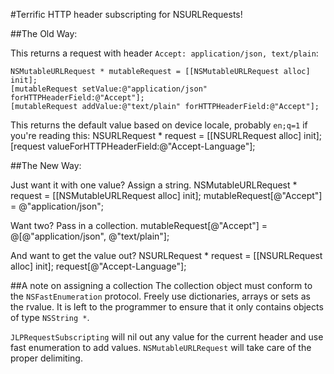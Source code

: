 #Terrific HTTP header subscripting for NSURLRequests!

##The Old Way:

This returns a request with header `Accept: application/json, text/plain`:

	NSMutableURLRequest * mutableRequest = [[NSMutableURLRequest alloc] init];
	[mutableRequest setValue:@"application/json" forHTTPHeaderField:@"Accept"];
	[mutableRequest addValue:@"text/plain" forHTTPHeaderField:@"Accept"];

This returns the default value based on device locale, probably `en;q=1` if you're reading this:
	NSURLRequest * request = [[NSURLRequest alloc] init];
	[request valueForHTTPHeaderField:@"Accept-Language"];
	
	
##The New Way:

Just want it with one value? Assign a string.
	NSMutableURLRequest * request = [[NSMutableURLRequest alloc] init];
	mutableRequest[@"Accept"] = @"application/json";
	
Want two? Pass in a collection.
	mutableRequest[@"Accept"] = @[@"application/json", @"text/plain"];
	
And want to get the value out?
	NSURLRequest * request = [[NSURLRequest alloc] init];
	request[@"Accept-Language"];
	
##A note on assigning a collection
The collection object must conform to the `NSFastEnumeration` protocol. Freely use dictionaries, arrays or sets as the rvalue. It is left to the programmer to ensure that it only contains objects of type `NSString *`.

`JLPRequestSubscripting` will nil out any value for the current header and use fast enumeration to add values. `NSMutableURLRequest` will take care of the proper delimiting.